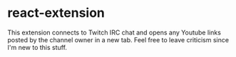 # react-extension

This extension connects to Twitch IRC chat and opens any Youtube links posted by the channel owner in a new tab.
Feel free to leave criticism since I'm new to this stuff.